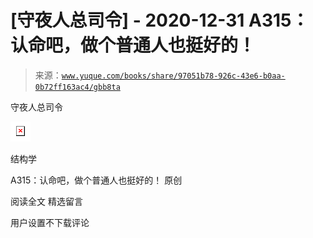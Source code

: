# [守夜人总司令] - 2020-12-31 A315：认命吧，做个普通人也挺好的！

> 来源：[`www.yuque.com/books/share/97051b78-926c-43e6-b0aa-0b72ff163ac4/gbb8ta`](https://www.yuque.com/books/share/97051b78-926c-43e6-b0aa-0b72ff163ac4/gbb8ta)



守夜人总司令 

<ne-card data-card-name="image" data-card-type="inline" id="O4Dkh" data-event-boundary="card" style="color: rgb(51, 51, 51);">![](img/1b7562fe4619c405aefafdef98f3fd78.png)  

结构学 

A315：认命吧，做个普通人也挺好的！ 原创 

阅读全文 <ne-h3 id="yDstv" data-lake-id="yDstv"><ne-heading-ext><ne-heading-anchor></ne-heading-anchor><ne-heading-fold></ne-heading-fold></ne-heading-ext><ne-heading-content>精选留言</ne-heading-content></ne-h3> 

用户设置不下载评论</ne-card>